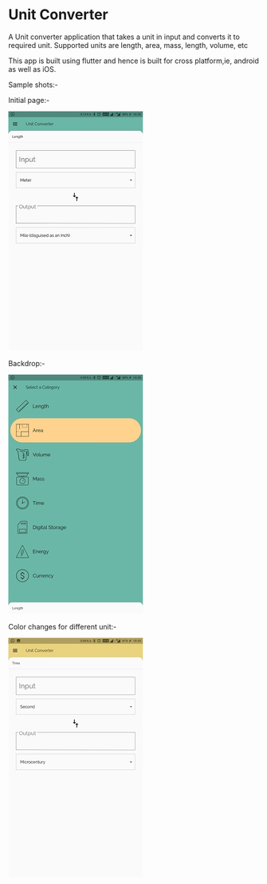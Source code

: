 # Unit Converter
A Unit converter application that takes a unit in input and converts it to required unit. Supported units are length, area, mass, length, volume, etc

This app is built using flutter and hence is built for cross platform,ie, android as well as iOS.

Sample shots:-

Initial page:-

![alt text](https://github.com/NightWing1998/unit_converter/blob/master/assets/git/Screenshot_20190114-223842.jpg)

Backdrop:-

![alt text](https://github.com/NightWing1998/unit_converter/blob/master/assets/git/Screenshot_20190114-223855.jpg)

Color changes for different unit:-

![alt text](https://github.com/NightWing1998/unit_converter/blob/master/assets/git/Screenshot_20190114-223939.jpg)
